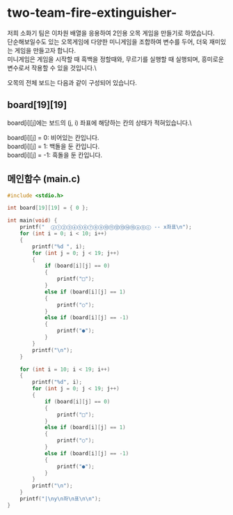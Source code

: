 # two-team-fire-extinguisher-
 저희 소화기 팀은 이차원 배열을 응용하여 2인용 오목 게임을 만들기로 하였습니다.\
  단순해보일수도 있는 오목게임에 다양한 미니게임을 조합하여 변수를 두어, 더욱 재미있는 게임을 만들고자 합니다.\
  미니게임은 게임을 시작할 때 흑백을 정할때와, 무르기를 실행할 때 실행되며, 흥미로운 변수로서 작용할 수 있을 것입니다.\
 
 오목의 전체 보드는 다음과 같이 구성되어 있습니다. 
 
 ## board[19][19]
 board[i][j]에는 보드의 (j, i) 좌표에 해당하는 칸의 상태가 적혀있습니다.\
 
 board[i][j] =  0: 비어있는 칸입니다.\
 board[i][j] =  1: 백돌을 둔 칸입니다.\
 board[i][j] = -1: 흑돌을 둔 칸입니다.
 
 ## 메인함수 (main.c)
 
```C
#include <stdio.h>

int board[19][19] = { 0 };

int main(void) {
	printf("  ⓩ①②③④⑤⑥⑦⑧⑨⑩⑪⑫⑬⑭⑮ⓐⓑⓒ -- x좌표\n");
	for (int i = 0; i < 10; i++)
	{
		printf("%d ", i);
		for (int j = 0; j < 19; j++)
		{
			if (board[i][j] == 0)
			{
				printf("□");
			}
			else if (board[i][j] == 1)
			{
				printf("○");
			}
			else if (board[i][j] == -1)
			{
				printf("●");
			}
		}
		printf("\n");
	}

	for (int i = 10; i < 19; i++)
	{
		printf("%d", i);
		for (int j = 0; j < 19; j++)
		{
			if (board[i][j] == 0)
			{
				printf("□");
			}
			else if (board[i][j] == 1)
			{
				printf("○");
			}
			else if (board[i][j] == -1)
			{
				printf("●");
			}
		}
		printf("\n");
	}
	printf("|\ny\n좌\n표\n\n");
}
```
